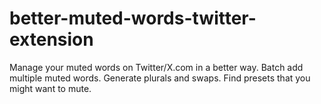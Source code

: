 # better-muted-words-twitter-extension
Manage your muted words on Twitter/X.com in a better way. Batch add multiple muted words. Generate plurals and swaps. Find presets that you might want to mute.
